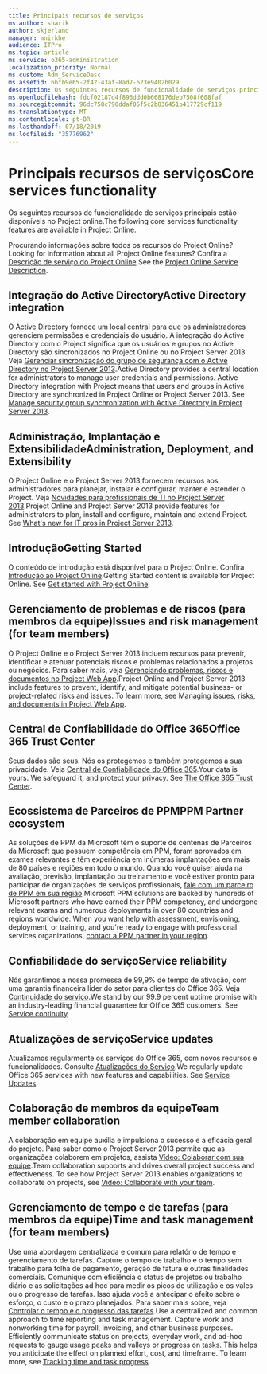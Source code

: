 ```yaml
---
title: Principais recursos de serviços
ms.author: sharik
author: skjerland
manager: mnirkhe
audience: ITPro
ms.topic: article
ms.service: o365-administration
localization_priority: Normal
ms.custom: Adm_ServiceDesc
ms.assetid: 6bfb9e65-2f42-43af-8ad7-623e9402b029
description: Os seguintes recursos de funcionalidade de serviços principais estão disponíveis no Project online.
ms.openlocfilehash: fdcf02187d4f896ddd0b668176deb7508f608faf
ms.sourcegitcommit: 96dc758c790ddaf05f5c2b836451b417729cf119
ms.translationtype: MT
ms.contentlocale: pt-BR
ms.lasthandoff: 07/18/2019
ms.locfileid: "35776962"
---
```

# <a name="core-services-functionality"></a><span data-ttu-id="92015-103">Principais recursos de serviços</span><span class="sxs-lookup"><span data-stu-id="92015-103">Core services functionality</span></span>

<span data-ttu-id="92015-104">Os seguintes recursos de funcionalidade de serviços principais estão disponíveis no Project online.</span><span class="sxs-lookup"><span data-stu-id="92015-104">The following core services functionality features are available in Project Online.</span></span>
  
<span data-ttu-id="92015-105">Procurando informações sobre todos os recursos do Project Online?</span><span class="sxs-lookup"><span data-stu-id="92015-105">Looking for information about all Project Online features?</span></span> <span data-ttu-id="92015-106">Confira a [Descrição de serviço do Project Online](project-online-service-description.md).</span><span class="sxs-lookup"><span data-stu-id="92015-106">See the [Project Online Service Description](project-online-service-description.md).</span></span>
  
## <a name="active-directory-integration"></a><span data-ttu-id="92015-107">Integração do Active Directory</span><span class="sxs-lookup"><span data-stu-id="92015-107">Active Directory integration</span></span>
<span data-ttu-id="92015-108"><a name="bkmk_AD_Integration"> </a></span><span class="sxs-lookup"><span data-stu-id="92015-108"></span></span>

<span data-ttu-id="92015-p102">O Active Directory fornece um local central para que os administradores gerenciem permissões e credenciais do usuário. A integração do Active Directory com o Project significa que os usuários e grupos no Active Directory são sincronizados no Project Online ou no Project Server 2013. Veja [Gerenciar sincronização do grupo de segurança com o Active Directory no Project Server 2013](https://go.microsoft.com/fwlink/p/?LinkId=402631).</span><span class="sxs-lookup"><span data-stu-id="92015-p102">Active Directory provides a central location for administrators to manage user credentials and permissions. Active Directory integration with Project means that users and groups in Active Directory are synchronized in Project Online or Project Server 2013. See [Manage security group synchronization with Active Directory in Project Server 2013](https://go.microsoft.com/fwlink/p/?LinkId=402631).</span></span>
  
## <a name="administration-deployment-and-extensibility"></a><span data-ttu-id="92015-112">Administração, Implantação e Extensibilidade</span><span class="sxs-lookup"><span data-stu-id="92015-112">Administration, Deployment, and Extensibility</span></span>
<span data-ttu-id="92015-113"><a name="bkmk_AdministrationDeploymentExtensibility"> </a></span><span class="sxs-lookup"><span data-stu-id="92015-113"></span></span>

<span data-ttu-id="92015-p103">O Project Online e o Project Server 2013 fornecem recursos aos administradores para planejar, instalar e configurar, manter e estender o Project. Veja [Novidades para profissionais de TI no Project Server 2013](https://go.microsoft.com/fwlink/p/?LinkId=272017).</span><span class="sxs-lookup"><span data-stu-id="92015-p103">Project Online and Project Server 2013 provide features for administrators to plan, install and configure, maintain and extend Project. See [What's new for IT pros in Project Server 2013](https://go.microsoft.com/fwlink/p/?LinkId=272017).</span></span>
  
## <a name="getting-started"></a><span data-ttu-id="92015-116">Introdução</span><span class="sxs-lookup"><span data-stu-id="92015-116">Getting Started</span></span>
<span data-ttu-id="92015-117"><a name="bkmk_GettingStarted"> </a></span><span class="sxs-lookup"><span data-stu-id="92015-117"></span></span>

<span data-ttu-id="92015-p104">O conteúdo de introdução está disponível para o Project Online. Confira [Introdução ao Project Online](https://support.office.com/en-us/article/Get-started-with-Project-Online-E3E5F64F-ADA5-4F9D-A578-130B2D4E5F11?ui=en-US&amp;rs=en-US&amp;ad=US).</span><span class="sxs-lookup"><span data-stu-id="92015-p104">Getting Started content is available for Project Online. See [Get started with Project Online](https://support.office.com/en-us/article/Get-started-with-Project-Online-E3E5F64F-ADA5-4F9D-A578-130B2D4E5F11?ui=en-US&amp;rs=en-US&amp;ad=US).</span></span>
  
## <a name="issues-and-risk-management-for-team-members"></a><span data-ttu-id="92015-120">Gerenciamento de problemas e de riscos (para membros da equipe)</span><span class="sxs-lookup"><span data-stu-id="92015-120">Issues and risk management (for team members)</span></span>
<span data-ttu-id="92015-121"><a name="bkmk_IssuesRiskManagement"> </a></span><span class="sxs-lookup"><span data-stu-id="92015-121"></span></span>

<span data-ttu-id="92015-p105">O Project Online e o Project Server 2013 incluem recursos para prevenir, identificar e atenuar potenciais riscos e problemas relacionados a projetos ou negócios. Para saber mais, veja [Gerenciando problemas, riscos e documentos no Project Web App](https://go.microsoft.com/fwlink/?LinkId=402634).</span><span class="sxs-lookup"><span data-stu-id="92015-p105">Project Online and Project Server 2013 include features to prevent, identify, and mitigate potential business- or project-related risks and issues. To learn more, see [Managing issues, risks, and documents in Project Web App](https://go.microsoft.com/fwlink/?LinkId=402634).</span></span>
  
## <a name="office-365-trust-center"></a><span data-ttu-id="92015-124">Central de Confiabilidade do Office 365</span><span class="sxs-lookup"><span data-stu-id="92015-124">Office 365 Trust Center</span></span>
<span data-ttu-id="92015-125"><a name="bkmk_Office365TrustCenter"> </a></span><span class="sxs-lookup"><span data-stu-id="92015-125"></span></span>

<span data-ttu-id="92015-p106">Seus dados são seus. Nós os protegemos e também protegemos a sua privacidade. Veja [Central de Confiabilidade do Office 365](https://go.microsoft.com/fwlink/?LinkId=402637).</span><span class="sxs-lookup"><span data-stu-id="92015-p106">Your data is yours. We safeguard it, and protect your privacy. See [The Office 365 Trust Center](https://go.microsoft.com/fwlink/?LinkId=402637).</span></span>
  
## <a name="ppm-partner-ecosystem"></a><span data-ttu-id="92015-129">Ecossistema de Parceiros de PPM</span><span class="sxs-lookup"><span data-stu-id="92015-129">PPM Partner ecosystem</span></span>
<span data-ttu-id="92015-130"><a name="bkmk_ProjectPortfolioManagementPartner"> </a></span><span class="sxs-lookup"><span data-stu-id="92015-130"></span></span>

<span data-ttu-id="92015-p107">As soluções de PPM da Microsoft têm o suporte de centenas de Parceiros da Microsoft que possuem competência em PPM, foram aprovados em exames relevantes e têm experiência em inúmeras implantações em mais de 80 países e regiões em todo o mundo. Quando você quiser ajuda na avaliação, previsão, implantação ou treinamento e você estiver pronto para participar de organizações de serviços profissionais, [fale com um parceiro de PPM em sua região](https://go.microsoft.com/fwlink/p/?LinkId=272646).</span><span class="sxs-lookup"><span data-stu-id="92015-p107">Microsoft PPM solutions are backed by hundreds of Microsoft partners who have earned their PPM competency, and undergone relevant exams and numerous deployments in over 80 countries and regions worldwide. When you want help with assessment, envisioning, deployment, or training, and you're ready to engage with professional services organizations, [contact a PPM partner in your region](https://go.microsoft.com/fwlink/p/?LinkId=272646).</span></span>
  
## <a name="service-reliability"></a><span data-ttu-id="92015-133">Confiabilidade do serviço</span><span class="sxs-lookup"><span data-stu-id="92015-133">Service reliability</span></span>
<span data-ttu-id="92015-134"><a name="bkmk_ServiceReliability"> </a></span><span class="sxs-lookup"><span data-stu-id="92015-134"></span></span>

<span data-ttu-id="92015-p108">Nós garantimos a nossa promessa de 99,9% de tempo de ativação, com uma garantia financeira líder do setor para clientes do Office 365. Veja [Continuidade do serviço](https://go.microsoft.com/fwlink/?LinkId=402653).</span><span class="sxs-lookup"><span data-stu-id="92015-p108">We stand by our 99.9 percent uptime promise with an industry-leading financial guarantee for Office 365 customers. See [Service continuity](https://go.microsoft.com/fwlink/?LinkId=402653).</span></span>
  
## <a name="service-updates"></a><span data-ttu-id="92015-137">Atualizações de serviço</span><span class="sxs-lookup"><span data-stu-id="92015-137">Service updates</span></span>
<span data-ttu-id="92015-138"><a name="bkmk_Serviceupdates"> </a></span><span class="sxs-lookup"><span data-stu-id="92015-138"></span></span>

<span data-ttu-id="92015-p109">Atualizamos regularmente os serviços do Office 365, com novos recursos e funcionalidades. Consulte [Atualizações do Serviço](../office-365-platform-service-description/service-updates.md).</span><span class="sxs-lookup"><span data-stu-id="92015-p109">We regularly update Office 365 services with new features and capabilities. See [Service Updates](../office-365-platform-service-description/service-updates.md).</span></span>
  
## <a name="team-member-collaboration"></a><span data-ttu-id="92015-141">Colaboração de membros da equipe</span><span class="sxs-lookup"><span data-stu-id="92015-141">Team member collaboration</span></span>
<span data-ttu-id="92015-142"><a name="bkbmk_TeamMemberCollaboration"> </a></span><span class="sxs-lookup"><span data-stu-id="92015-142"></span></span>

<span data-ttu-id="92015-p110">A colaboração em equipe auxilia e impulsiona o sucesso e a eficácia geral do projeto. Para saber como o Project Server 2013 permite que as organizações colaborem em projetos, assista [Vídeo: Colaborar com sua equipe](https://go.microsoft.com/fwlink/?LinkId=402628).</span><span class="sxs-lookup"><span data-stu-id="92015-p110">Team collaboration supports and drives overall project success and effectiveness. To see how Project Server 2013 enables organizations to collaborate on projects, see [Video: Collaborate with your team](https://go.microsoft.com/fwlink/?LinkId=402628).</span></span>
  
## <a name="time-and-task-management-for-team-members"></a><span data-ttu-id="92015-145">Gerenciamento de tempo e de tarefas (para membros da equipe)</span><span class="sxs-lookup"><span data-stu-id="92015-145">Time and task management (for team members)</span></span>
<span data-ttu-id="92015-146"><a name="bkmk_TimeTaskManagement"> </a></span><span class="sxs-lookup"><span data-stu-id="92015-146"></span></span>

<span data-ttu-id="92015-p111">Use uma abordagem centralizada e comum para relatório de tempo e gerenciamento de tarefas. Capture o tempo de trabalho e o tempo sem trabalho para folha de pagamento, geração de fatura e outras finalidades comerciais. Comunique com eficiência o status de projetos ou trabalho diário e as solicitações ad hoc para medir os picos de utilização e os vales ou o progresso de tarefas. Isso ajuda você a antecipar o efeito sobre o esforço, o custo e o prazo planejados. Para saber mais sobre, veja [Controlar o tempo e o progresso das tarefas](https://go.microsoft.com/fwlink/p/?LinkId=271321).</span><span class="sxs-lookup"><span data-stu-id="92015-p111">Use a centralized and common approach to time reporting and task management. Capture work and nonworking time for payroll, invoicing, and other business purposes. Efficiently communicate status on projects, everyday work, and ad-hoc requests to gauge usage peaks and valleys or progress on tasks. This helps you anticipate the effect on planned effort, cost, and timeframe. To learn more, see [Tracking time and task progress](https://go.microsoft.com/fwlink/p/?LinkId=271321).</span></span>
  


